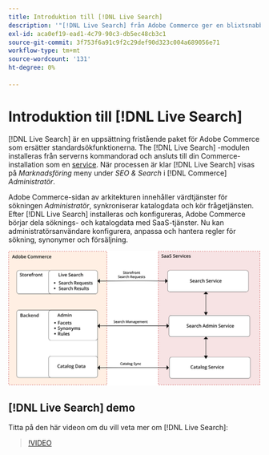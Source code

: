 ```yaml
---
title: Introduktion till [!DNL Live Search]
description: '"[!DNL Live Search] från Adobe Commerce ger en blixtsnabb, superrelevant och intuitiv sökupplevelse."'
exl-id: aca0ef19-ead1-4c79-90c3-db5ec48cb3c1
source-git-commit: 3f753f6a91c9f2c29def90d323c004a689056e71
workflow-type: tm+mt
source-wordcount: '131'
ht-degree: 0%

---
```


# Introduktion till [!DNL Live Search]

[!DNL Live Search] är en uppsättning fristående paket för Adobe Commerce som ersätter standardsökfunktionerna. The [!DNL Live Search] -modulen installeras från serverns kommandorad och ansluts till din Commerce-installation som en [service](../landing/saas.md). När processen är klar [!DNL Live Search] visas på *Marknadsföring* meny under *SEO &amp; Search* i [!DNL Commerce] *Administratör*.

Adobe Commerce-sidan av arkitekturen innehåller värdtjänster för sökningen *Administratör*, synkroniserar katalogdata och kör frågetjänsten. Efter [!DNL Live Search] installeras och konfigureras, Adobe Commerce börjar dela söknings- och katalogdata med SaaS-tjänster. Nu kan administratörsanvändare konfigurera, anpassa och hantera regler för sökning, synonymer och försäljning.

![Arkitektur för Live Search](assets/architecture-diagram.svg)

## [!DNL Live Search] demo

Titta på den här videon om du vill veta mer om [!DNL Live Search]:

>[!VIDEO](https://video.tv.adobe.com/v/337365?quality=12)
